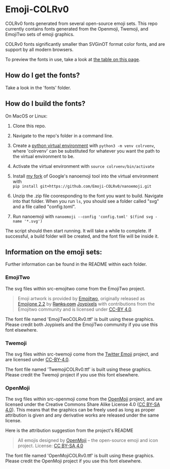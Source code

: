 # Emoji-COLRv0
COLRv0 fonts generated from several open-source emoji sets. This repo currently contains fonts generated from the Openmoji, Twemoji, and EmojiTwo sets of emoji graphics.

COLRv0 fonts significantly smaller than SVGinOT format color fonts, and are support by all modern browsers. 

To preview the fonts in use, take a look at [the table on this page](https://emoji-colrv0.github.io/emojitable).


## How do I get the fonts?

Take a look in the 'fonts' folder. 



## How do I build the fonts?

On MacOS or Linux:

1. Clone this repo.
2. Navigate to the repo's folder in a command line.
3. Create a [python virtual environment](https://docs.python.org/3/library/venv.html) with `python3 -m venv colrvenv`, where 'colrvenv' can be substituted for whatever you want the path to the virtual environment to be.
4. Activate the virtual environment with `source colrvenv/bin/activate`
5. Install [my fork](https://github.com/Emoji-COLRv0/nanoemoji) of Google's nanoemoji tool into the virtual environment with  
    `pip install git+https://github.com/Emoji-COLRv0/nanoemoji.git`

6. Unzip the .zip file cooresponding to the font you want to build. Navigate into that folder. When you run `ls`, you should see a folder called "svg" and a file called "config.toml".
7. Run nanoemoji with `nanoemoji --config 'config.toml' $(find svg -name '*.svg')`

The script should then start running. It will take a while to complete. If successful, a build folder will be created, and the font file will be inside it.





## Information on the emoji sets:

Further information can be found in the README within each folder.


### EmojiTwo

The svg files within src-emojitwo come from the EmojiTwo project.

> Emoji artwork is provided by [Emojitwo](https://emojitwo.github.io/), 
> originally released as [Emojione 2.2](https://www.emojione.com) by ~~[Ranks.com](http://www.ranks.com)~~ [Joypixels](https://blog.joypixels.com/emojione-is-now-joypixels/)
> with contributions from the Emojitwo community
> and is licensed under [CC-BY 4.0](https://creativecommons.org/licenses/by/4.0/legalcode).

The font file named 'EmojiTwoCOLRv0.ttf' is built using these graphics.
Please credit both Joypixels and the EmojiTwo community if you use this font elsewhere.



### Twemoji

The svg files within src-twemoji come from the [Twitter Emoji](https://github.com/twitter/twemoji) project, 
and are licensed under [CC-BY-4.0](https://creativecommons.org/licenses/by/4.0/legalcode).

The font file named 'TwemojiCOLRv0.ttf' is built using these graphics.
Please credit the Twemoji project if you use this font elsewhere.



### OpenMoji

The svg files within src-openmoji come from the [OpenMoji](https://github.com/hfg-gmuend/openmoji) project, 
and are licensed under the Creative Commons Share Alike License 4.0 ([CC BY-SA 4.0](https://creativecommons.org/licenses/by-sa/4.0/)).
This means that the graphics can be freely used as long as proper attribution is given and any derivative works are released under the same license.

Here is the attribution suggestion from the project's README

> All emojis designed by [OpenMoji](https://openmoji.org/) – the open-source emoji and icon project. License: [CC BY-SA 4.0](https://creativecommons.org/licenses/by-sa/4.0/#)

The font file named 'OpenMojiCOLRv0.ttf' is built using these graphics.
Please credit the OpenMoji project if you use this font elsewhere.


